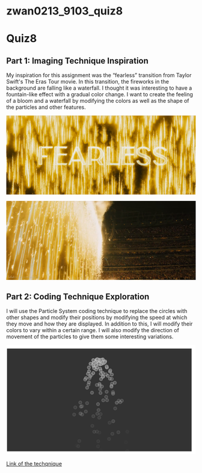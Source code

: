 # zwan0213_9103_quiz8


# Quiz8
## Part 1: Imaging Technique Inspiration
My inspiration for this assignment was the “fearless” transition from Taylor Swift's The Eras Tour movie. In this transition, the fireworks in the background are falling like a waterfall. I thought it was interesting to have a fountain-like effect with a gradual color change. I want to create the feeling of a bloom and a waterfall by modifying the colors as well as the shape of the particles and other features.

![An image of the transition](assets/inspiration_2.jpg)

![An image of the transition](assets/inspiration_1.jpg)




## Part 2: Coding Technique Exploration
I will use the Particle System coding technique to replace the circles with other shapes and modify their positions by modifying the speed at which they move and how they are displayed. In addition to this, I will modify their colors to vary within a certain range. I will also modify the direction of movement of the particles to give them some interesting variations.

![An image of the technique](assets/technique_example.png)

[Link of the techqnique](https://p5js.org/zh-Hans/examples/simulate-particle-system.html)





